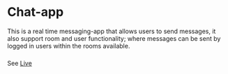 # Chat-app

This is a real time messaging-app that allows users to send messages, it also support room and user functionality; where messages can be sent by logged in users within the rooms available.

###

See [Live](https://paul-chatapp.herokuapp.com/)
